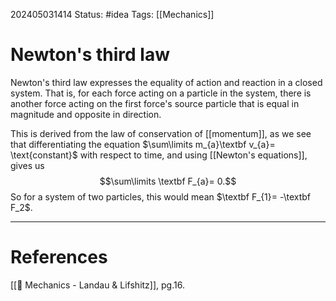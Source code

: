 202405031414
Status: #idea
Tags: [[Mechanics]]

# Newton's third law

Newton's third law expresses the equality of action and reaction in a closed system. That is, for each force acting on a particle in the system, there is another force acting on the first force's source particle that is equal in magnitude and opposite in direction.

This is derived from the law of conservation of [[momentum]], as we see that differentiating the equation $\sum\limits m_{a}\textbf v_{a}= \text{constant}$ with respect to time, and using [[Newton's equations]], gives us 
$$\sum\limits \textbf F_{a}= 0.$$
So for a system of two particles, this would mean $\textbf F_{1}= -\textbf F_2$.

___
# References
[[📕 Mechanics - Landau & Lifshitz]], pg.16.